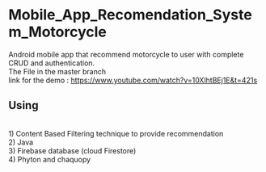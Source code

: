 # Mobile_App_Recomendation_System_Motorcycle
Android mobile app that recommend motorcycle to user with complete CRUD and authentication.
<br /> The File in the master branch
<br /> link for the demo : https://www.youtube.com/watch?v=10XlhtBEj1E&t=421s

##  Using
<br /> 1) Content Based Filtering technique to provide recommendation
<br /> 2) Java
<br /> 3) Firebase database (cloud Firestore)
<br /> 4) Phyton and chaquopy
